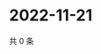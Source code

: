 # 2022-11-21

共 0 条

<!-- BEGIN WEIBO -->
<!-- 最后更新时间 Mon Nov 21 2022 19:00:57 GMT+0800 (China Standard Time) -->

<!-- END WEIBO -->
